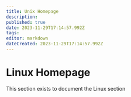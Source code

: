 ```yaml
---
title: Unix Homepage
description: 
published: true
date: 2023-11-29T17:14:57.992Z
tags: 
editor: markdown
dateCreated: 2023-11-29T17:14:57.992Z
---
```


# Linux Homepage
This section exists to document the Linux section